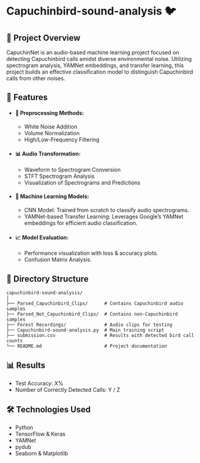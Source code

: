 # Capuchinbird-sound-analysis 🐦

## 🎯 Project Overview
CapuchinNet is an audio-based machine learning project focused on detecting Capuchinbird calls amidst diverse environmental noise. Utilizing spectrogram analysis, YAMNet embeddings, and transfer learning, this project builds an effective classification model to distinguish Capuchinbird calls from other noises.

## 🚀 Features
- #### 🎵 Preprocessing Methods:

  - White Noise Addition
  - Volume Normalization
  - High/Low-Frequency Filtering
- #### 📊 Audio Transformation:

  - Waveform to Spectrogram Conversion
  - STFT Spectrogram Analysis
  - Visualization of Spectrograms and Predictions
- #### 🧠 Machine Learning Models:

  - CNN Model: Trained from scratch to classify audio spectrograms.
  - YAMNet-based Transfer Learning: Leverages Google’s YAMNet embeddings for efficient audio classification.
- #### 📈 Model Evaluation:

  - Performance visualization with loss & accuracy plots.
  - Confusion Matrix Analysis.
## 📂 Directory Structure
```
capuchinbird-sound-analysis/
│
├── Parsed_Capuchinbird_Clips/      # Contains Capuchinbird audio samples  
├── Parsed_Not_Capuchinbird_Clips/  # Contains non-Capuchinbird samples  
├── Forest Recordings/              # Audio clips for testing  
├── Capuchinbird-sound-analysis.py  # Main training script  
├── submission.csv                  # Results with detected bird call counts  
└── README.md                       # Project documentation
```
## 📊 Results
- Test Accuracy: X%
- Number of Correctly Detected Calls: Y / Z
## 🛠️ Technologies Used
- Python
- TensorFlow & Keras
- YAMNet
- pydub
- Seaborn & Matplotlib
